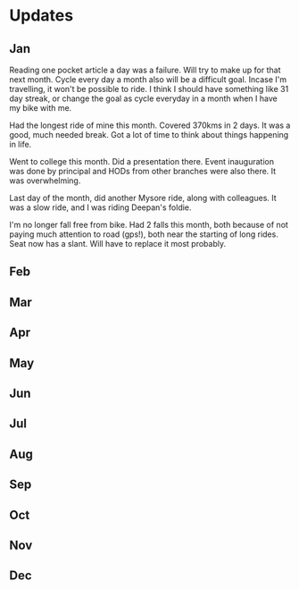 # Updates

## Jan
Reading one pocket article a day was a failure. Will try to make up for that next month. Cycle every day a month also will be a difficult goal. Incase I'm travelling, it won't be possible to ride. I think I should have something like 31 day streak, or change the goal as cycle everyday in a month when I have my bike with me.

Had the longest ride of mine this month. Covered 370kms in 2 days. It was a good, much needed break. Got a lot of time to think about things happening in life.

Went to college this month. Did a presentation there. Event inauguration was done by principal and HODs from other branches were also there. It was overwhelming.

Last day of the month, did another Mysore ride, along with colleagues. It was a slow ride, and I was riding Deepan's foldie.

I'm no longer fall free from bike. Had 2 falls this month, both because of not paying much attention to road (gps!), both near the starting of long rides. Seat now has a slant. Will have to replace it most probably.

## Feb
## Mar
## Apr
## May
## Jun
## Jul
## Aug
## Sep
## Oct
## Nov
## Dec
